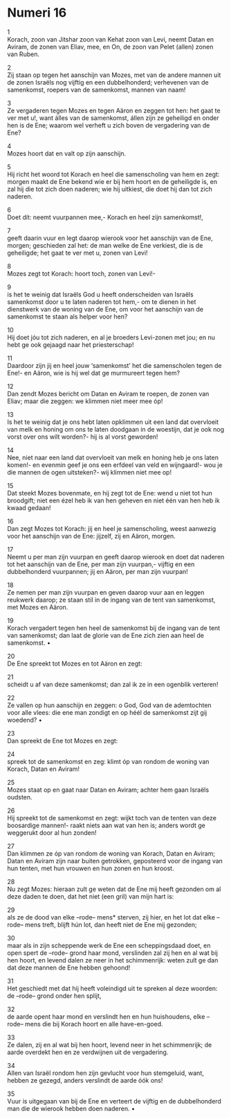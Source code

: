 # Numeri 16
1	
Korach,
zoon van Jitshar zoon van Kehat
   zoon van Levi,
neemt Datan en Aviram,
   de zonen van Eliav, mee,
   en On, de zoon van Pelet
   (allen) zonen van Ruben.
   
2	
Zij staan op tegen het aanschijn van Mozes,
met van de andere mannen
   uit de zonen Israëls
   nog vijftig en een dubbelhonderd;
verhevenen van de samenkomst,
   roepers van de samenkomst,
   mannen van naam!

3	
Ze vergaderen
tegen Mozes en tegen Aäron
en zeggen tot hen:
het gaat te ver met u!,
want álles van de samenkomst,
   állen zijn ze geheiligd
en onder hen is de Ene;
waarom wel verheft u zich
   boven de vergadering van de Ene?

4	
Mozes hoort dat
en valt op zijn aanschijn.

5	
Hij richt het woord tot Korach
   en heel die samenscholing van hem
en zegt:
morgen maakt de Ene bekend
   wie er bij hem hoort
   en de geheiligde is,
   en zal hij die tot zich doen naderen;
wie hij uitkiest,
   die doet hij dan tot zich naderen.

6	
Doet dít:
neemt vuurpannen mee,-
Korach en heel zijn samenkomst!,

7	
geeft daarin vuur
en legt daarop wierook
   voor het aanschijn van de Ene, morgen;
geschieden zal het:
de man welke de Ene verkiest,
   die is de geheiligde;
het gaat te ver met u, zonen van Levi!

8	
Mozes zegt tot Korach:
hoort toch, zonen van Levi!-

9	
is het te weinig
dat Israëls God u heeft onderscheiden
   van Israëls samenkomst
door u te laten naderen tot hem,-
om te dienen
in het dienstwerk van de woning
   van de Ene,
om voor het aanschijn
   van de samenkomst te staan
   als helper voor hen?

10	
Hij doet jóu tot zich naderen,
en al je broeders Levi-zonen met jou;
en nu hebt ge ook
   gejaagd naar het priesterschap!

11	
Daardoor zijn
jij en heel jouw ‘samenkomst’ het
die samenscholen tegen de Ene!-
en Aäron, wie is hij wel
dat ge murmureert tegen hem?

12	
Dan zendt Mozes bericht
om Datan en Aviram te roepen,
   de zonen van Eliav;
maar die zeggen:
   we klimmen niet meer mee óp!

13	
Is het te weinig
dat je ons hebt laten opklimmen
   uit een land
   dat overvloeit van melk en honing
om ons te laten doodgaan in de woestijn,
dat je ook nog vorst over ons wilt worden?-
   hij is al vorst geworden!

14	
Nee,
niet naar een land dat overvloeit
   van melk en honing
   heb je ons laten komen!-
en evenmin geef je ons
een erfdeel van
   veld en wijngaard!-
wou je
die mannen de ogen uitsteken?-
   wij klimmen niet mee op!

15	
Dat steekt Mozes bovenmate,
en hij zegt tot de Ene:
wend u niet tot hun broodgift;
niet een ézel heb ik van hen geheven
en niet één van hen heb ik kwaad gedaan!

16	
Dan zegt Mozes tot Korach:
jij en heel je samenscholing,
weest aanwezig
   voor het aanschijn van de Ene:
jijzelf, zij en Aäron, morgen.

17	
Neemt u per man zijn vuurpan
en geeft daarop wierook
en doet dat naderen
tot het aanschijn van de Ene,
   per man zijn vuurpan,-
vijftig en een dubbelhonderd vuurpannen;
jij en Aäron, per man zijn vuurpan!

18	
Ze nemen
per man zijn vuurpan
en geven daarop vuur aan
en leggen reukwerk daarop;
ze staan stil
in de ingang van de tent van samenkomst,
   met Mozes en Aäron.

19	
Korach vergadert tegen hen
   heel de samenkomst
bij de ingang van de tent van samenkomst;
dan laat de glorie van de Ene zich zien
   aan heel de samenkomst.
•

20	
De Ene spreekt
tot Mozes en tot Aäron en zegt:

21	
scheidt u af
van deze samenkomst;
dan zal ik ze in een ogenblik verteren!

22	
Ze vallen op hun aanschijn en zeggen:
o God,
God van de ademtochten voor alle vlees:
die ene man zondigt
en op héél de samenkomst zijt gij woedend?
•

23	
Dan spreekt de Ene tot Mozes en zegt:

24	
spreek tot de samenkomst en zeg:
klimt óp van
rondom de woning van Korach,
   Datan en Aviram!

25	
Mozes staat op
en gaat naar Datan en Aviram;
achter hem gaan Israëls oudsten.

26	
Hij spreekt tot de samenkomst en zegt:
wijkt toch
van de tenten van deze boosardige mannen!-
raakt niets aan wat van hen is;
anders wordt ge weggerukt
   door al hun zonden!

27	
Dan klimmen ze óp
van rondom de woning van Korach,
   Datan en Aviram;
Datan en Aviram zijn naar buiten getrokken,
   geposteerd
voor de ingang van hun tenten,
met hun vrouwen en hun zonen
   en hun kroost.

28	
Nu zegt
Mozes:
hieraan zult ge weten
dat de Ene mij heeft gezonden
om al deze daden
te doen,
dat het niet (een gril) van mijn hart is:

29	
als ze de dood
   van elke –rode– mens* sterven,
   zij hier,
en het lot dat elke –rode– mens treft,
blijft hún lot,
dan heeft niet de Ene mij gezonden;

30	
maar als in zijn scheppende werk
de Ene een scheppingsdaad doet,
en open spert de –rode– grond
   haar mond,
   verslinden zal zij hen
   en al wat bij hen hoort,
en levend dalen ze neer in het schimmenrijk:
weten zult ge dan
dat deze mannen de Ene hebben gehoond!

31	
Het geschiedt met dat hij heeft voleindigd
uit te spreken
al deze woorden:
de –rode– grond onder hen splijt,

32	
de aarde opent haar mond
en verslindt hen en hun huishoudens,
elke –rode– mens die bij Korach hoort
en alle have-en-goed.

33	
Ze dalen, zij en al wat bij hen hoort,
   levend neer in het schimmenrijk;
de aarde overdekt hen
en ze verdwijnen uit de vergadering.

34	
Allen van Israël
rondom hen
   zijn gevlucht voor hun stemgeluid,
want, hebben ze gezegd,
anders verslindt de aarde óók ons!

35	
Vuur is uitgegaan van bij de Ene
en verteert
de vijftig en de dubbelhonderd man
die de wierook hebben doen naderen.
•